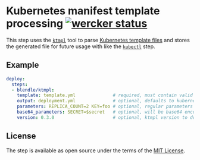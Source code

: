 # Kubernetes manifest template processing [![wercker status](https://app.wercker.com/status/4d5c28e27c11b1180b2d31bcd24db2a2/s/master "wercker status")](https://app.wercker.com/project/bykey/4d5c28e27c11b1180b2d31bcd24db2a2)

This step uses the [`ktmpl`][ktmpl] tool to parse [Kubernetes template files][tpl]
and stores the generated file for future usage with like the [`kubectl`][kubectl] step.

## Example

```yml
deploy:
  steps:
  - blendle/ktmpl:
    template: template.yml              # required, must contain valid template
    output: deployment.yml              # optional, defaults to kubernetes.yml
    parameters: REPLICA_COUNT=2 KEY=foo # optional, regular parameters
    base64_parameters: SECRET=$secret   # optional, will be base64 encoded
    version: 0.3.0                      # optional, ktmpl version to download
```

## License

The step is available as open source under the terms of the [MIT License](http://opensource.org/licenses/MIT).

[ktmpl]: https://github.com/InQuicker/ktmpl
[tpl]: https://github.com/kubernetes/kubernetes/blob/master/docs/proposals/templates.md
[kubectl]: https://github.com/wercker/step-kubectl
